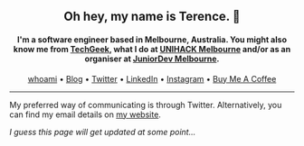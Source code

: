 <h2 align="center">Oh hey, my name is Terence. 👋</h3>

<h4 align="center">I'm a software engineer based in Melbourne, Australia. You might also know me from <a href="https://techgeek.com.au">TechGeek</a>, what I do at <a href="https://unihack.net">UNIHACK Melbourne</a> and/or as an organiser at <a href="https://juniordev.io">JuniorDev Melbourne</a>.</h4>

<p align="center"><a href="https://terencehuynh.com/about/">whoami</a> • <a href="https://terencehuynh.com/blog">Blog</a> • <a href="https://twitter.com/terencehuynh">Twitter</a> • <a href="https://linkedin.com/in/terencehuynh">LinkedIn</a> • <a href="https://instagram.com/terencehuynh">Instagram</a> • <a href="https://buymeacoffee.com/terencehuynh">Buy Me A Coffee</a></p>

---

My preferred way of communicating is through Twitter. Alternatively, you can find my email details on [my website](https://terencehuynh.com/contact/).

_I guess this page will get updated at some point..._


<!--
**terencehuynh/terencehuynh** is a ✨ _special_ ✨ repository because its `README.md` (this file) appears on your GitHub profile.

Here are some ideas to get you started:

- 🔭 I’m currently working on ...
- 🌱 I’m currently learning ...
- 👯 I’m looking to collaborate on ...
- 🤔 I’m looking for help with ...
- 💬 Ask me about ...
- 📫 How to reach me: ...
- 😄 Pronouns: ...
- ⚡ Fun fact: ...
-->
